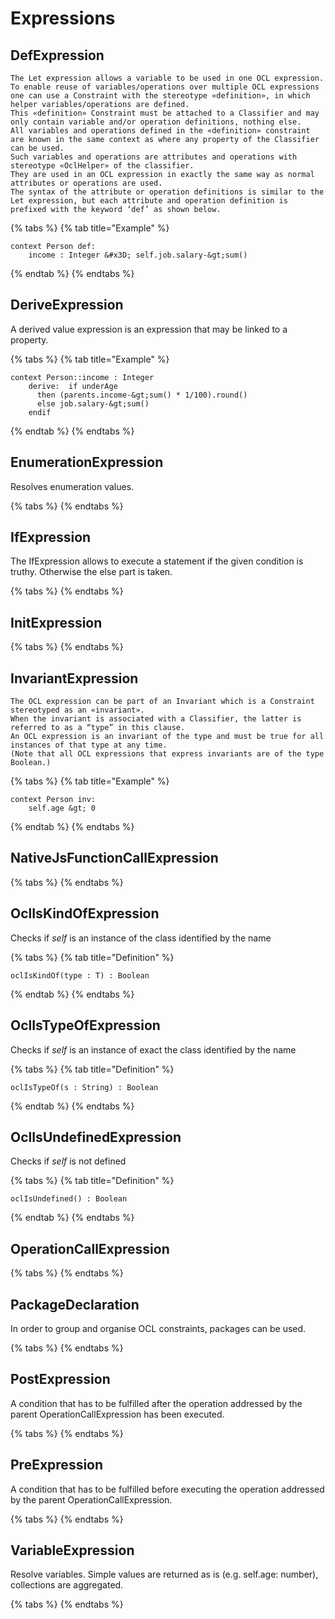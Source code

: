 # Expressions

## DefExpression
    
    The Let expression allows a variable to be used in one OCL expression.
    To enable reuse of variables/operations over multiple OCL expressions one can use a Constraint with the stereotype «definition», in which helper variables/operations are defined.
    This «definition» Constraint must be attached to a Classifier and may only contain variable and/or operation definitions, nothing else.
    All variables and operations defined in the «definition» constraint are known in the same context as where any property of the Classifier can be used.
    Such variables and operations are attributes and operations with stereotype «OclHelper» of the classifier.
    They are used in an OCL expression in exactly the same way as normal attributes or operations are used.
    The syntax of the attribute or operation definitions is similar to the Let expression, but each attribute and operation definition is prefixed with the keyword ‘def’ as shown below.
    


{% tabs %}
{% tab title="Example" %}
```ocl
context Person def:
    income : Integer &#x3D; self.job.salary-&gt;sum()
```
{% endtab %}
{% endtabs %}

## DeriveExpression

A derived value expression is an expression that may be linked to a property.

{% tabs %}
{% tab title="Example" %}
```ocl
context Person::income : Integer
    derive:  if underAge
      then (parents.income-&gt;sum() * 1/100).round()
      else job.salary-&gt;sum()
    endif
```
{% endtab %}
{% endtabs %}

## EnumerationExpression

Resolves enumeration values.

{% tabs %}
{% endtabs %}

## IfExpression

The IfExpression allows to execute a statement if the given condition is truthy.
Otherwise the else part is taken.

{% tabs %}
{% endtabs %}

## InitExpression



{% tabs %}
{% endtabs %}

## InvariantExpression
    
    The OCL expression can be part of an Invariant which is a Constraint stereotyped as an «invariant».
    When the invariant is associated with a Classifier, the latter is referred to as a “type” in this clause.
    An OCL expression is an invariant of the type and must be true for all instances of that type at any time.
    (Note that all OCL expressions that express invariants are of the type Boolean.)
    


{% tabs %}
{% tab title="Example" %}
```ocl
context Person inv:
    self.age &gt; 0
```
{% endtab %}
{% endtabs %}

## NativeJsFunctionCallExpression



{% tabs %}
{% endtabs %}

## OclIsKindOfExpression

Checks if *self* is an instance of the class identified by the name

{% tabs %}
{% tab title="Definition" %}
```ocl
oclIsKindOf(type : T) : Boolean
```
{% endtab %}
{% endtabs %}

## OclIsTypeOfExpression

Checks if *self* is an instance of exact the class identified by the name

{% tabs %}
{% tab title="Definition" %}
```ocl
oclIsTypeOf(s : String) : Boolean
```
{% endtab %}
{% endtabs %}

## OclIsUndefinedExpression

Checks if *self* is not defined

{% tabs %}
{% tab title="Definition" %}
```ocl
oclIsUndefined() : Boolean
```
{% endtab %}
{% endtabs %}

## OperationCallExpression



{% tabs %}
{% endtabs %}

## PackageDeclaration

In order to group and organise OCL constraints, packages can be used.

{% tabs %}
{% endtabs %}

## PostExpression

A condition that has to be fulfilled after the operation addressed by the parent OperationCallExpression has been executed.

{% tabs %}
{% endtabs %}

## PreExpression

A condition that has to be fulfilled before executing the operation addressed by the parent OperationCallExpression.

{% tabs %}
{% endtabs %}

## VariableExpression

Resolve variables. Simple values are returned as is (e.g. self.age: number), collections are aggregated.

{% tabs %}
{% endtabs %}


